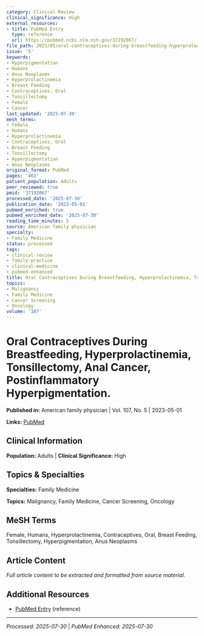 ```yaml
---
category: Clinical Review
clinical_significance: High
external_resources:
- title: PubMed Entry
  type: reference
  url: https://pubmed.ncbi.nlm.nih.gov/37192067/
file_path: 2023/05/oral-contraceptives-during-breastfeeding-hyperprolactinemia.md
issue: '5'
keywords:
- Hyperpigmentation
- Humans
- Anus Neoplasms
- Hyperprolactinemia
- Breast Feeding
- Contraceptives, Oral
- Tonsillectomy
- Female
- Cancer
last_updated: '2025-07-30'
mesh_terms:
- Female
- Humans
- Hyperprolactinemia
- Contraceptives, Oral
- Breast Feeding
- Tonsillectomy
- Hyperpigmentation
- Anus Neoplasms
original_format: PubMed
pages: '461'
patient_population: Adults
peer_reviewed: true
pmid: '37192067'
processed_date: '2025-07-30'
publication_date: '2023-05-01'
pubmed_enriched: true
pubmed_enriched_date: '2025-07-30'
reading_time_minutes: 5
source: American family physician
specialty:
- Family Medicine
status: processed
tags:
- clinical-review
- family-practice
- clinical-medicine
- pubmed-enhanced
title: Oral Contraceptives During Breastfeeding, Hyperprolactinemia, Tonsillectomy, Anal Cancer, Postinflammatory Hyperpigmentation.
topics:
- Malignancy
- Family Medicine
- Cancer Screening
- Oncology
volume: '107'
---
```


# Oral Contraceptives During Breastfeeding, Hyperprolactinemia, Tonsillectomy, Anal Cancer, Postinflammatory Hyperpigmentation.

**Published in:** American family physician | Vol. 107, No. 5 | 2023-05-01

**Links:** [PubMed](https://pubmed.ncbi.nlm.nih.gov/37192067/)

## Clinical Information

**Population:** Adults | **Clinical Significance:** High

## Topics & Specialties

**Specialties:** Family Medicine

**Topics:** Malignancy, Family Medicine, Cancer Screening, Oncology

## MeSH Terms

Female, Humans, Hyperprolactinemia, Contraceptives, Oral, Breast Feeding, Tonsillectomy, Hyperpigmentation, Anus Neoplasms

## Article Content

*Full article content to be extracted and formatted from source material.*

## Additional Resources

- [PubMed Entry](https://pubmed.ncbi.nlm.nih.gov/37192067/) (reference)

---

*Processed: 2025-07-30* | *PubMed Enhanced: 2025-07-30*
